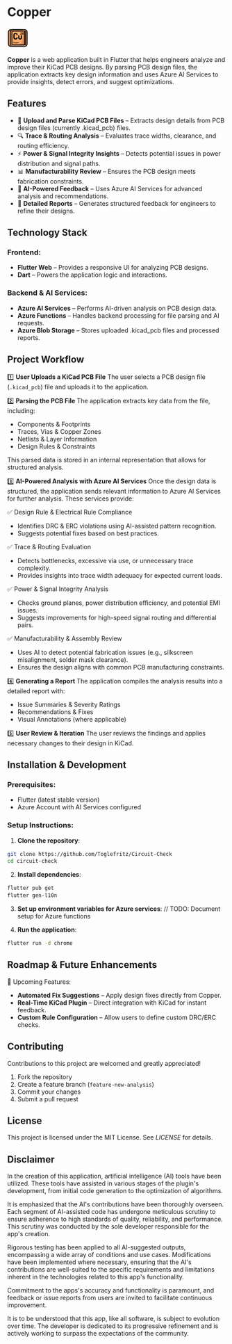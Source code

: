 # Copper

<img src="assets/copper_icon_48.png"/>

**Copper** is a web application built in Flutter that helps engineers analyze and improve their KiCad PCB designs. By parsing PCB design files, the application extracts key design information and uses Azure AI Services to provide insights, detect errors, and suggest optimizations.

## Features
- 📁 **Upload and Parse KiCad PCB Files** – Extracts design details from PCB design files (currently .kicad_pcb) files.
- 🔍 **Trace & Routing Analysis** – Evaluates trace widths, clearance, and routing efficiency.
- ⚡ **Power & Signal Integrity Insights** – Detects potential issues in power distribution and signal paths.
- 📊 **Manufacturability Review** – Ensures the PCB design meets fabrication constraints.
- 🤖 **AI-Powered Feedback** – Uses Azure AI Services for advanced analysis and recommendations.
- 📄 **Detailed Reports** – Generates structured feedback for engineers to refine their designs.

## Technology Stack

### Frontend:
- **Flutter Web** – Provides a responsive UI for analyzing PCB designs.
- **Dart** – Powers the application logic and interactions.

### Backend & AI Services:
- **Azure AI Services** – Performs AI-driven analysis on PCB design data.
- **Azure Functions** – Handles backend processing for file parsing and AI requests.
- **Azure Blob Storage** – Stores uploaded .kicad_pcb files and processed reports.

## Project Workflow

1️⃣ **User Uploads a KiCad PCB File**
The user selects a PCB design file (`.kicad_pcb`) file and uploads it to the application.

2️⃣ **Parsing the PCB File**
The application extracts key data from the file, including:

- Components & Footprints
- Traces, Vias & Copper Zones
- Netlists & Layer Information
- Design Rules & Constraints

This parsed data is stored in an internal representation that allows for structured analysis.

3️⃣ **AI-Powered Analysis with Azure AI Services**
Once the design data is structured, the application sends relevant information to Azure AI Services for further analysis. These services provide:

✅ Design Rule & Electrical Rule Compliance
- Identifies DRC & ERC violations using AI-assisted pattern recognition.
- Suggests potential fixes based on best practices.

✅ Trace & Routing Evaluation
- Detects bottlenecks, excessive via use, or unnecessary trace complexity.
- Provides insights into trace width adequacy for expected current loads.

✅ Power & Signal Integrity Analysis
- Checks ground planes, power distribution efficiency, and potential EMI issues.
- Suggests improvements for high-speed signal routing and differential pairs.

✅ Manufacturability & Assembly Review
- Uses AI to detect potential fabrication issues (e.g., silkscreen misalignment, solder mask clearance).
- Ensures the design aligns with common PCB manufacturing constraints.

4️⃣ **Generating a Report**
The application compiles the analysis results into a detailed report with:

- Issue Summaries & Severity Ratings
- Recommendations & Fixes
- Visual Annotations (where applicable)

5️⃣ **User Review & Iteration**
The user reviews the findings and applies necessary changes to their design in KiCad.

## Installation & Development

### Prerequisites:
- Flutter (latest stable version)
- Azure Account with AI Services configured

### Setup Instructions:

1. **Clone the repository**:

```sh
git clone https://github.com/Toglefritz/Circuit-Check
cd circuit-check
```

2. **Install dependencies**:

```sh
flutter pub get
flutter gen-l10n
```

3. **Set up environment variables for Azure services**:
// TODO: Document setup for Azure functions

4. **Run the application**:

```sh
flutter run -d chrome
```

## Roadmap & Future Enhancements

🚀 Upcoming Features:
- **Automated Fix Suggestions** – Apply design fixes directly from Copper.
- **Real-Time KiCad Plugin** – Direct integration with KiCad for instant feedback.
- **Custom Rule Configuration** – Allow users to define custom DRC/ERC checks.

## Contributing
Contributions to this project are welcomed and greatly appreciated!

1. Fork the repository
2. Create a feature branch (`feature-new-analysis`)
3. Commit your changes
4. Submit a pull request

## License
This project is licensed under the MIT License. See *LICENSE* for details.

## Disclaimer
In the creation of this application, artificial intelligence (AI) tools have been utilized. These tools have assisted in various stages of the plugin's development, from initial code generation to the optimization of algorithms.

It is emphasized that the AI's contributions have been thoroughly overseen. Each segment of AI-assisted code has undergone meticulous scrutiny to ensure adherence to high standards of quality, reliability, and performance. This scrutiny was conducted by the sole developer responsible for the app's creation.

Rigorous testing has been applied to all AI-suggested outputs, encompassing a wide array of conditions and use cases. Modifications have been implemented where necessary, ensuring that the AI's contributions are well-suited to the specific requirements and limitations inherent in the technologies related to this app's functionality.

Commitment to the apps's accuracy and functionality is paramount, and feedback or issue reports from users are invited to facilitate continuous improvement.

It is to be understood that this app, like all software, is subject to evolution over time. The developer is dedicated to its progressive refinement and is actively working to surpass the expectations of the community.